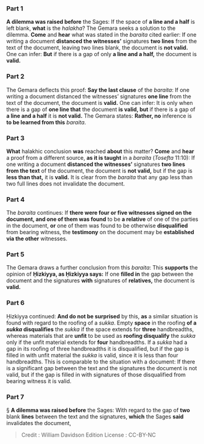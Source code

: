 
### Part 1
<b>A dilemma was raised before</b> the Sages: If the space of <b>a line and a half</b> is left blank, <b>what</b> is the <i>halakha</i>? The Gemara seeks a solution to the dilemma. <b>Come</b> and <b>hear</b> what was stated in the <i>baraita</i> cited earlier: If one writing a document <b>distanced the witnesses’</b> signatures <b>two lines</b> from the text of the document, leaving two lines blank, the document is <b>not valid.</b> One can infer: <b>But</b> if there is a gap of only <b>a line and a half,</b> the document is <b>valid.</b>

### Part 2
The Gemara deflects this proof: <b>Say the last clause</b> of the <i>baraita</i>: If one writing a document distanced the witnesses’ signatures <b>one line</b> from the text of the document, the document is <b>valid.</b> One can infer: It is only when there is a gap of <b>one line that</b> the document <b>is valid, but</b> if there is a gap of <b>a line and a half</b> it is <b>not valid.</b> The Gemara states: <b>Rather, no</b> inference is <b>to be learned from this</b> <i>baraita</i>.

### Part 3
<b>What</b> halakhic conclusion <b>was</b> reached <b>about</b> this matter? <b>Come</b> and <b>hear</b> a proof from a different source, <b>as it is taught</b> in a <i>baraita</i> (<i>Tosefta</i> 11:10): If one writing a document <b>distanced the witnesses’</b> signatures <b>two lines from the text</b> of the document, the document is <b>not valid,</b> but if the gap is <b>less than that,</b> it is <b>valid.</b> It is clear from the <i>baraita</i> that any gap less than two full lines does not invalidate the document.

### Part 4
The <i>baraita</i> continues: If <b>there were four or five witnesses signed on the document, and one of them was found</b> to be <b>a relative</b> of one of the parties in the document, <b>or</b> one of them was found to be otherwise <b>disqualified</b> from bearing witness, the <b>testimony</b> on the document may be <b>established via the other</b> witnesses.

### Part 5
The Gemara draws a further conclusion from this <i>baraita</i>: This <b>supports</b> the opinion of <b>Ḥizkiyya, as Ḥizkiyya says:</b> If one <b>filled in</b> the gap between the document and the signatures <b>with</b> signatures of <b>relatives,</b> the document is <b>valid.</b>

### Part 6
Ḥizkiyya continued: <b>And do not be surprised</b> by this, <b>as</b> a similar situation is found with regard to the roofing of a <i>sukka</i>. Empty <b>space</b> in the roofing <b>of a <i>sukka</i> disqualifies</b> the <i>sukka</i> if the space extends for <b>three</b> handbreadths, whereas materials that are <b>unfit</b> to be used as <b>roofing disqualify</b> the <i>sukka</i> only if the unfit material extends for <b>four</b> handbreadths. If a <i>sukka</i> had a gap in its roofing of three handbreadths it is disqualified, but if the gap is filled in with unfit material the <i>sukka</i> is valid, since it is less than four handbreadths. This is comparable to the situation with a document: If there is a significant gap between the text and the signatures the document is not valid, but if the gap is filled in with signatures of those disqualified from bearing witness it is valid.

### Part 7
§ <b>A dilemma was raised before</b> the Sages: With regard to the gap of <b>two</b> blank <b>lines</b> between the text and the signatures, <b>which</b> the Sages <b>said</b> invalidates the document,

>Credit : William Davidson Edition
>License : CC-BY-NC
